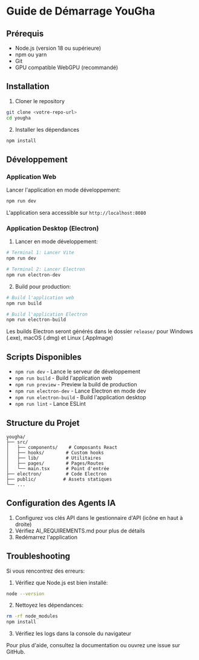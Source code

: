 # Guide de Démarrage YouGha

## Prérequis
- Node.js (version 18 ou supérieure)
- npm ou yarn
- Git
- GPU compatible WebGPU (recommandé)

## Installation

1. Cloner le repository
```bash
git clone <votre-repo-url>
cd yougha
```

2. Installer les dépendances
```bash
npm install
```

## Développement

### Application Web
Lancer l'application en mode développement:
```bash
npm run dev
```
L'application sera accessible sur `http://localhost:8080`

### Application Desktop (Electron)

1. Lancer en mode développement:
```bash
# Terminal 1: Lancer Vite
npm run dev

# Terminal 2: Lancer Electron
npm run electron-dev
```

2. Build pour production:
```bash
# Build l'application web
npm run build

# Build l'application Electron
npm run electron-build
```

Les builds Electron seront générés dans le dossier `release/` pour Windows (.exe), macOS (.dmg) et Linux (.AppImage)

## Scripts Disponibles

- `npm run dev` - Lance le serveur de développement
- `npm run build` - Build l'application web
- `npm run preview` - Preview la build de production
- `npm run electron-dev` - Lance Electron en mode dev
- `npm run electron-build` - Build l'application desktop
- `npm run lint` - Lance ESLint

## Structure du Projet

```
yougha/
├── src/
│   ├── components/    # Composants React
│   ├── hooks/        # Custom hooks
│   ├── lib/          # Utilitaires
│   ├── pages/        # Pages/Routes
│   └── main.tsx      # Point d'entrée
├── electron/         # Code Electron
├── public/          # Assets statiques
└── ...
```

## Configuration des Agents IA

1. Configurez vos clés API dans le gestionnaire d'API (icône en haut à droite)
2. Vérifiez AI_REQUIREMENTS.md pour plus de détails
3. Redémarrez l'application

## Troubleshooting

Si vous rencontrez des erreurs:

1. Vérifiez que Node.js est bien installé:
```bash
node --version
```

2. Nettoyez les dépendances:
```bash
rm -rf node_modules
npm install
```

3. Vérifiez les logs dans la console du navigateur

Pour plus d'aide, consultez la documentation ou ouvrez une issue sur GitHub.